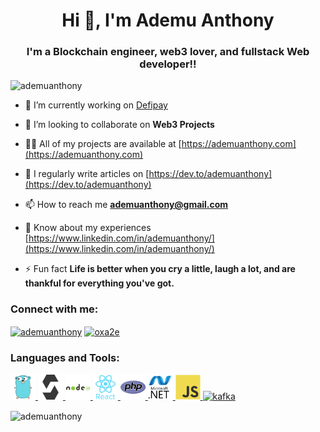 <h1 align="center">Hi 👋, I'm Ademu Anthony</h1>
<h3 align="center">I'm a Blockchain engineer, web3 lover, and fullstack Web developer!!</h3>

<p align="left"> <img src="https://komarev.com/ghpvc/?username=ademuanthony&label=Profile%20views&color=0e75b6&style=flat" alt="ademuanthony" /> </p>

- 🔭 I’m currently working on [Defipay](https://www.defipay.tech/)

- 👯 I’m looking to collaborate on **Web3 Projects**

- 👨‍💻 All of my projects are available at [https://ademuanthony.com](https://ademuanthony.com)

- 📝 I regularly write articles on [https://dev.to/ademuanthony](https://dev.to/ademuanthony)

- 📫 How to reach me **ademuanthony@gmail.com**

- 📄 Know about my experiences [https://www.linkedin.com/in/ademuanthony/](https://www.linkedin.com/in/ademuanthony/)

- ⚡ Fun fact **Life is better when you cry a little, laugh a lot, and are thankful for everything you've got.**

<h3 align="left">Connect with me:</h3>
<p align="left">
<a href="https://dev.to/ademuanthony" target="blank">
<img align="center" src="https://raw.githubusercontent.com/rahuldkjain/github-profile-readme-generator/master/src/images/icons/Social/devto.svg" alt="ademuanthony" height="30" width="40" /></a>
<a href="https://twitter.com/oxa2e" target="blank"><img align="center" src="https://raw.githubusercontent.com/rahuldkjain/github-profile-readme-generator/master/src/images/icons/Social/twitter.svg" alt="oxa2e" height="30" width="40" /></a>
</p>

<h3 align="left">Languages and Tools:</h3>
<p align="left"> 

<a href="https://golang.org" target="_blank" rel="noreferrer"> <img src="https://raw.githubusercontent.com/devicons/devicon/master/icons/go/go-original.svg" alt="go" width="40" height="40"/> </a> <a href="https://soliditylang.org/" target="_blank" rel="noreferrer"> 
<img src="https://raw.githubusercontent.com/devicons/devicon/master/icons/solidity/solidity-plain.svg" alt="solidity" width="40" height="40"/> </a> <a href="https://nodejs.org" target="_blank" rel="noreferrer"> <img src="https://raw.githubusercontent.com/devicons/devicon/master/icons/nodejs/nodejs-original-wordmark.svg" alt="nodejs" width="40" height="40"/> </a> <a href="https://reactjs.org/" target="_blank" rel="noreferrer"> <img src="https://raw.githubusercontent.com/devicons/devicon/master/icons/react/react-original-wordmark.svg" alt="react" width="40" height="40"/> </a> <a href="https://www.php.net" target="_blank" rel="noreferrer"> <img src="https://raw.githubusercontent.com/devicons/devicon/master/icons/php/php-original.svg" alt="php" width="40" height="40"/> </a> <a href="https://dotnet.microsoft.com/" target="_blank" rel="noreferrer"> <img src="https://raw.githubusercontent.com/devicons/devicon/master/icons/dot-net/dot-net-original-wordmark.svg" alt="dotnet" width="40" height="40"/> </a> <a href="https://developer.mozilla.org/en-US/docs/Web/JavaScript" target="_blank" rel="noreferrer"> <img src="https://raw.githubusercontent.com/devicons/devicon/master/icons/javascript/javascript-original.svg" alt="javascript" width="40" height="40"/> </a> <a href="https://kafka.apache.org/" target="_blank" rel="noreferrer"> <img src="https://www.vectorlogo.zone/logos/apache_kafka/apache_kafka-icon.svg" alt="kafka" width="40" height="40"/> </a> 

</p>

<p><img align="center" src="https://github-readme-stats.vercel.app/api/top-langs?username=ademuanthony&show_icons=true&locale=en&layout=compact" alt="ademuanthony" /></p>
